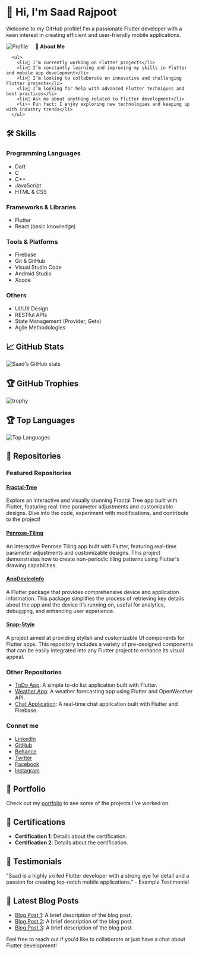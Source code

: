 # 👋 Hi, I'm Saad Rajpoot

Welcome to my GitHub profile! I'm a passionate Flutter developer with a keen interest in creating efficient and user-friendly mobile applications.

<p align="start">
  <img src="https://images.weserv.nl/?url=avatars.githubusercontent.com/u/72617801?v=5&h=300&w=300&fit=cover&mask=circle&maxage=7d" alt="Profile" align="left" style="margin-right: 20px;"/>
  <div>
       <b>🚀 About Me</b>

      <ul>
        <li>🔭 I’m currently working on Flutter projects</li>
        <li>🌱 I’m constantly learning and improving my skills in Flutter and mobile app development</li>
        <li>👯 I’m looking to collaborate on innovative and challenging Flutter projects</li>
        <li>🤔 I’m looking for help with advanced Flutter techniques and best practices</li>
        <li>💬 Ask me about anything related to Flutter development</li>
        <li>⚡ Fun fact: I enjoy exploring new technologies and keeping up with industry trends</li>
      </ul>
  </div>
</p>



## 🛠️ Skills

### Programming Languages
- Dart
- C
- C++
- JavaScript
- HTML & CSS

### Frameworks & Libraries
- Flutter
- React (basic knowledge)

### Tools & Platforms
- Firebase
- Git & GitHub
- Visual Studio Code
- Android Studio
- Xcode

### Others
- UI/UX Design
- RESTful APIs
- State Management (Provider, Getx)
- Agile Methodologies

## 📈 GitHub Stats

![Saad's GitHub stats](https://github-readme-stats.vercel.app/api?username=Saad-Rajpoot&show_icons=true&theme=radical)

## 🏆 GitHub Trophies

![trophy](https://github-profile-trophy.vercel.app/?username=Saad-Rajpoot&theme=onedark)

## 🏆 Top Languages

![Top Languages](https://github-readme-stats.vercel.app/api/top-langs/?username=Saad-Rajpoot&layout=compact&theme=radical)

## 📂 Repositories

### Featured Repositories

#### [Fractal-Tree](https://github.com/Saad-Rajpoot/Fractal-Tree)
Explore an interactive and visually stunning Fractal Tree app built with Flutter, featuring real-time parameter adjustments and customizable designs. Dive into the code, experiment with modifications, and contribute to the project!

#### [Penrose-Tiling](https://github.com/Saad-Rajpoot/Penrose-Tiling)
An interactive Penrose Tiling app built with Flutter, featuring real-time parameter adjustments and customizable designs. This project demonstrates how to create non-periodic tiling patterns using Flutter's drawing capabilities.

#### [AppDeviceInfo](https://github.com/Saad-Rajpoot/AppDeviceInfo)
A Flutter package that provides comprehensive device and application information. This package simplifies the process of retrieving key details about the app and the device it’s running on, useful for analytics, debugging, and enhancing user experience.

#### [Snap-Style](https://github.com/Saad-Rajpoot/Snap-Style)
A project aimed at providing stylish and customizable UI components for Flutter apps. This repository includes a variety of pre-designed components that can be easily integrated into any Flutter project to enhance its visual appeal.

### Other Repositories
- [ToDo App](https://github.com/YOUR_GITHUB_USERNAME/todo-app): A simple to-do list application built with Flutter.
- [Weather App](https://github.com/YOUR_GITHUB_USERNAME/weather-app): A weather forecasting app using Flutter and OpenWeather API.
- [Chat Application](https://github.com/YOUR_GITHUB_USERNAME/chat-app): A real-time chat application built with Flutter and Firebase.

### Connet me

  - [LinkedIn](https://www.linkedin.com/in/saad-rajpoot-b3ba85225/)
  - [GitHub](https://www.github.com/Saad-Rajpoot/)
  - [Behance](https://www.behance.net/saadrajpoot5/)
  - [Twitter](https://www.twitter.com/saadi47123/)
  - [Facebook](https://www.facebook.com/saad.saad.9083477/)
  - [Instagram](https://www.instagram.com/saadrajpoot42/)

## 💼 Portfolio

Check out my [portfolio](https://saad-rajpoot.github.io/) to see some of the projects I've worked on.

## 📄 Certifications

- **Certification 1**: Details about the certification.
- **Certification 2**: Details about the certification.

## 🌟 Testimonials

"Saad is a highly skilled Flutter developer with a strong eye for detail and a passion for creating top-notch mobile applications." - Example Testimonial

## 📝 Latest Blog Posts

- [Blog Post 1](YOUR_BLOG_LINK_1): A brief description of the blog post.
- [Blog Post 2](YOUR_BLOG_LINK_2): A brief description of the blog post.
- [Blog Post 3](YOUR_BLOG_LINK_3): A brief description of the blog post.

Feel free to reach out if you'd like to collaborate or just have a chat about Flutter development!
